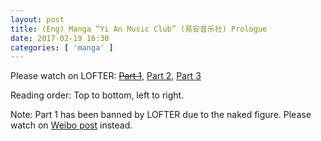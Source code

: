 ```yaml
---
layout: post
title: (Eng) Manga “Yi An Music Club” (易安音乐社) Prologue
date: 2017-02-19 16:30
categories: [ 'manga' ]
---
```


Please watch on LOFTER: ~~[Part 1](http://quadrifolium.lofter.com/post/1d4edd3a_e4ed646)~~, [Part 2](http://quadrifolium.lofter.com/post/1d4edd3a_e4ed649), [Part 3](http://quadrifolium.lofter.com/post/1d4edd3a_e4ed658)

Reading order: Top to bottom, left to right.

Note: Part 1 has been banned by LOFTER due to the naked figure. Please watch on [Weibo post](http://weibo.com/5182556773/EwK662Pce) instead.
